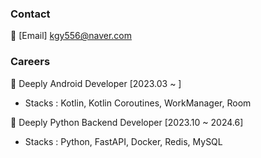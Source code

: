 ### Contact 

🔸 [Email] kgy556@naver.com

### Careers

🔸 Deeply Android Developer [2023.03 ~ ]
- Stacks : Kotlin, Kotlin Coroutines﻿, WorkManager, Room

🔸 Deeply Python Backend Developer [2023.10 ~ 2024.6]
- Stacks : Python, FastAPI, Docker, Redis, MySQL

<!--
**KimGyeongyeon/KimGyeongyeon** is a ✨ _special_ ✨ repository because its `README.md` (this file) appears on your GitHub profile.

📚 [Blog] https://dev-juli.tistory.com/

### Education

🔸 네이버 부스트캠프 Android 챌린지 과정 [2022.07.18 ~ 2022.08.12]

🔸 네이버 부스트캠프 Android 멤버십 과정 [2022.08.29 ~ 2022.12.16]
Here are some ideas to get you started:

- 🔭 I’m currently working on ...
- 🌱 I’m currently learning ...
- 👯 I’m looking to collaborate on ...
- 🤔 I’m looking for help with ...
- 💬 Ask me about ...
- 📫 How to reach me: ...
- 😄 Pronouns: ...
- ⚡ Fun fact: ...
[![Kim's GitHub stats](https://github-readme-stats.vercel.app/api?username=KimGyeongyeon&theme=dark&count_private=true)](https://github.com/anuraghazra/github-readme-stats)


-->
